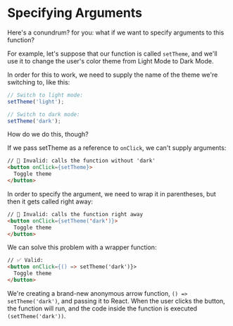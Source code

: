 # Specifying Arguments

Here's a conundrum? for you: what if we want to specify arguments to this function?

For example, let's suppose that our function is called ```setTheme```, and we'll use it to change the user's color theme from Light Mode to Dark Mode.

In order for this to work, we need to supply the name of the theme we're switching to, like this:

```js
// Switch to light mode:
setTheme('light');

// Switch to dark mode:
setTheme('dark');
```

How do we do this, though?

If we pass setTheme as a reference to ```onClick```, we can't supply arguments:

```html
// 🚫 Invalid: calls the function without 'dark'
<button onClick={setTheme}>
  Toggle theme
</button>
```

In order to specify the argument, we need to wrap it in parentheses, but then it gets called right away:

```html
// 🚫 Invalid: calls the function right away
<button onClick={setTheme('dark')}>
  Toggle theme
</button>
```

We can solve this problem with a wrapper function:

```html
// ✅ Valid:
<button onClick={() => setTheme('dark')}>
  Toggle theme
</button>
```

We're creating a brand-new anonymous arrow function, ```() => setTheme('dark')```, and passing it to React. When the user clicks the button, the function will run, and the code inside the function is executed ```(setTheme('dark'))```.